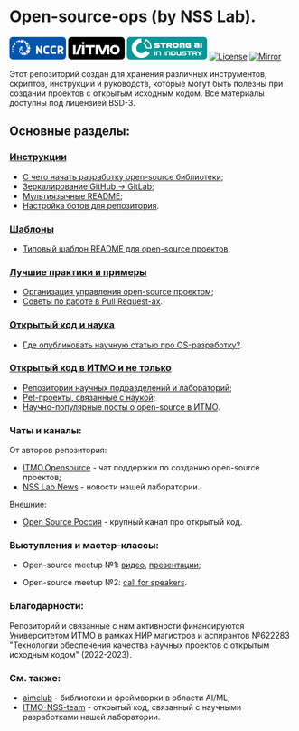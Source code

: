 # Open-source-ops (by NSS Lab).


[![Acknowledgement NCCR](badges/NCCR_badge.svg)](https://actcognitive.org/)
[![Acknowledgement ITMO](badges/ITMO_badge_rus.svg)](https://itmo.ru/)
[![Acknowledgement SAI](badges/SAI_badge.svg)](https://sai.itmo.ru/)
[![License](https://img.shields.io/badge/License-BSD%203--Clause-blue.svg)](https://opensource.org/licenses/BSD-3-Clause)
[![Mirror](https://camo.githubusercontent.com/9bd7b8c5b418f1364e72110a83629772729b29e8f3393b6c86bff237a6b784f6/68747470733a2f2f62616467656e2e6e65742f62616467652f6769746c61622f6d6972726f722f6f72616e67653f69636f6e3d6769746c6162)](https://gitlab.actcognitive.org/itmo-nss-team/open-source-ops)

Этот репозиторий создан для хранения различных инструментов, скриптов, инструкций и руководств, 
которые могут быть полезны при создании проектов с открытым исходным кодом. 
Все материалы доступны под лицензией BSD-3.

## Основные разделы:

### [Инструкции](/tutorials)
- [С чего начать разработку open-source библиотеки](/tutorials/quick_guide.md);
- [Зеркалирование GitHub -> GitLab](/tutorials/mirror_repo_to_gitlab.md);
- [Мультиязычные README](/tutorials/create_multilang_readme_files.md);
- [Настройка ботов для репозитория](/tutorials/setup_bots.rst).

### [Шаблоны](/templates)

- [Типовый шаблон README для open-source проектов](templates/template_README.rst).

### [Лучшие практики и примеры](/best-practices)

- [Организация управления open-source проектом](/best-practices/project-management.md);
- [Советы по работе в Pull Request-ах](/best-practices/pull-requests.md).

### [Открытый код и наука](/science)

- [Где опубликовать научную статью про OS-разработку?](/science/journals.md).

### [Открытый код в ИТМО и не только](/examples)

- [Репозитории научных подразделений и лабораторий](/examples/academic-repositories.md);
- [Pet-проекты, связанные с наукой](/examples/pet-projects.md);
- [Научно-популярные посты о open-source в ИТМО](/examples/itmo-posts.md).

### Чаты и каналы:

От авторов репозитория:

- [ITMO.Opensource](https://t.me/itmo_opensource) - чат поддержки по созданию open-source проектов;
- [NSS Lab News](https://t.me/NSS_group) - новости нашей лаборатории.
  
Внешние:

- [Open Source Россия](https://t.me/OpenSourceRu) - крупный канал про открытый код.

### Выступления и мастер-классы:

- Open-source meetup №1: [видео](https://aim.club/publications/scientific-open-source-meetup), 
[презентации](meetups/scios-meetup-1);

- Open-source meetup №2: [call for speakers](https://aim.club/publications/scientific-open-source-meetup-2).


### Благодарности:

Репозиторий и связанные с ним активности финансируются Университетом ИТМО в рамках НИР магистров и аспирантов №622283
"Технологии обеспечения качества научных проектов с открытым исходным кодом" (2022-2023).

### См. также:

- [aimclub](https://github.com/aimclub) - библиотеки и фреймворки в области AI/ML;
- [ITMO-NSS-team](https://github.com/ITMO-NSS-team) - открытый код, связанный с научными разработками нашей лаборатории.